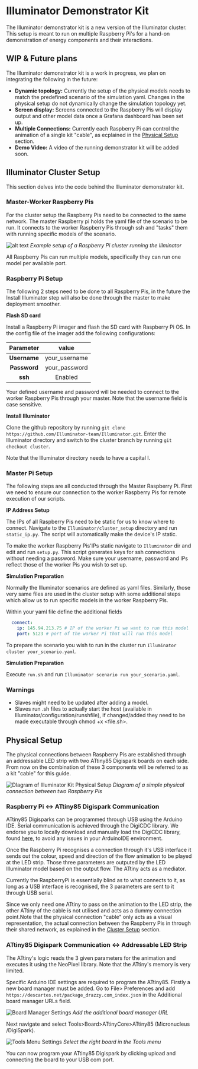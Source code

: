# Illuminator Demonstrator Kit

The Illuminator demonstrator kit is a new version of the Illuminator cluster. This setup is meant to run on multiple Raspberry Pi's for a hand-on demonstration of energy components and their interactions. 

## WIP & Future plans

The Illuminator demonstrator kit is a work in progress, we plan on integrating the following in the future:

- **Dynamic topology:** Currently the setup of the physical models needs to match the predefined scenario of the simulation yaml. Changes in the physical setup do not dynamically change the simulation topology yet.
- **Screen display:** Screens connected to the Raspberry Pis will display output and other model data once a Grafana dashboard has been set up.
- **Multiple Connections:** Currently each Raspberry Pi can control the animation of a single kit "cable", as ecplained in the [Physical Setup](#physical-setup) section.
- **Demo Video:** A video of the running demonstrator kit will be added soon.

## Illuminator Cluster Setup
This section delves into the code behind the Illuminator demonstrator kit.

### Master-Worker Raspberry Pis
For the cluster setup the Raspberry Pis need to be connected to the same network. The master Raspberry pi holds the yaml file of the scenario to be run. It connects to the worker Raspberry Pis through ssh and "tasks" them with running specific models of the scenario. 

![alt text](figs/image-1.png)
*Example setup of a Raspberry Pi cluster running the Illminator*


All Raspberry Pis can run multiple models, specifically they can run one model per available port. 

### Raspberry Pi Setup

The following 2 steps need to be done to all Raspberry Pis, in the future the Install Illuminator step will also be done through the master to make deployment smoother.

__Flash SD card__

Install a Raspberry Pi imager and flash the SD card with Raspberry Pi OS.
In the config file of the imager add the following configurations:

| **Parameter** | value |
|:------------:|:-------------:|
| **Username** | your_username |
| **Password** | your_password |
|    **ssh**   |    Enabled    |

Your defined username and password will be needed to connect to the worker Raspberry Pis through your master. Note that the username field is case sensitive.

__Install Illuminator__

Clone the github repository by running `git clone https://github.com/Illuminator-team/Illuminator.git`. Enter the Illuminator directory and switch to the cluster branch by running `git checkout cluster`. 

Note that the Illuminator directory needs to have a capital I.

### Master Pi Setup
The following steps are all conducted through the Master Raspberry Pi. First we need to ensure our connection to the worker Raspberry Pis for remote execution of our scripts.

__IP Address Setup__

The IPs of all Raspberry Pis need to be static for us to know where to connect. Navigate to the `Illuminator/cluster_setup` directory and run `static_ip.py`. The script will automatically make the device's IP static.

To make the worker Raspberry Pis'IPs static navigate to `Illuminator` dir and edit and run `setup.py`. This script generates keys for ssh connections without needing a password. Make sure your username, password and IPs reflect those of the worker Pis you wish to set up.

__Simulation Preparation__

Normally the Illuminator scenarios are defined as yaml files. Similarly, those very same files are used in the cluster setup with some additional steps which allow us to run specific models in the worker Raspberry Pis.

Within your yaml file define the additional fields
```yml
  connect:
    ip: 145.94.213.75 # IP of the worker Pi we want to run this model
    port: 5123 # port of the worker Pi that will run this model
```
To prepare the scenario you wish to run in the cluster run `Illuminator cluster your_scenario.yaml`.

__Simulation Preparation__

Execute `run.sh` and run `Illuminator scenario run your_scenario.yaml`.

### Warnings

- Slaves might need to be updated after adding a model.
- Slaves run .sh files to actually start the host (available in Illuminator/configuration/runshfile), if changed/added they need to be made executable through chmod +x <file.sh>.

## Physical Setup

The physical connections between Raspberry Pis are established through an addressable LED strip with two ATtiny85 Digispark boards on each side. From now on the combination of these 3 components will be referred to as a kit "cable" for this guide.

![DIagram of Illuminator Kit Physical Setup](figs/image-2.png)
*Diagram of a simple physical connection between two Raspberry Pis* 

### Raspberry Pi <-> ATtiny85 Digispark Communication

ATtiny85 Digisparks can be programmed through USB using the Arduino IDE. Serial communication is achieved through the DigiCDC library. We endorse you to locally download and manually load the DigiCDC library, found [here](https://github.com/digistump/DigistumpArduino/tree/master/digistump-avr/libraries/DigisparkCDC),  to avoid any issues in your ArduinoIDE environment.

Once the Raspberry Pi recognises a connection through it's USB interface it sends out the colour, speed and direction of the flow animation to be played at the LED strip. Those three parameters are outputed by the LED Illuminator model based on the output flow. The ATtiny acts as a mediator.

Currently the RaspberryPi is essentially blind as to what connects to it, as long as a USB interface is recognised, the 3 parameters are sent to it through USB serial.

Since we only need one ATtiny to pass on the animation to the LED strip, the other ATtiny of the cable is not utilised and acts as a dummy connection point.Note that the physical connection "cable" only acts as a visual representation, the actual connection between the Raspberry Pis in through their shared network, as explained in the [Cluster Setup](#illuminator-cluster-setup)  section.

### ATtiny85 Digispark Communication <-> Addressable LED Strip

The ATtiny's logic reads the 3 given parameters for the animation and executes it using the NeoPixel library. Note that the ATtiny's memory is very limited.

Specific Arduino IDE settings are required to program the ATtiny85. Firstly a new board manager must be added. Go to File> Preferences and add `https://descartes.net/package_drazzy.com_index.json` in the Additional board manager URLs field. 

![Board Manager Settings](figs/image-4.png)
*Add the additional board manager URL*

Next navigate and select Tools>Board>ATtinyCore>ATtiny85 (Micronucleus /DigiSpark).

![Tools Menu Settings](figs/image-3.png)
*Select the right board in the Tools menu*

You can now program your ATtiny85 Digispark by clicking upload and connecting the board to your USB com port.

